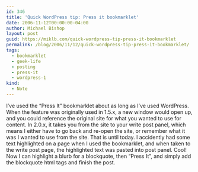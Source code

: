 ```yaml
---
id: 346
title: 'Quick WordPress tip: Press it bookmarklet'
date: 2006-11-12T00:00:00-04:00
author: Michael Bishop
layout: post
guid: https://miklb.com/quick-wordpress-tip-press-it-bookmarklet
permalink: /blog/2006/11/12/quick-wordpress-tip-press-it-bookmarklet/
tags:
  - bookmarklet
  - geek-life
  - posting
  - press-it
  - wordpress-1
kind:
  - Note
---
```

<p>I’ve used the “Press It” bookmarklet about as long as I’ve used WordPress.  When the feature was originally used in 1.5.x, a new window would open up, and you could reference the original site for what you wanted to use for content.  In 2.0.x, it takes you from the site to your write post panel, which means I either have to go back and re-open the site, or remember what it was I wanted to use from the site.  That is until today.  I accidently had some text highlighted on a page when I used the bookmarklet, and when taken to the write post page, the highlighted text was pasted into post panel.  Cool!  Now I can highlight a blurb for a blockquote, then “Press It”, and simply add the blockquote html tags and finish the post.</p>